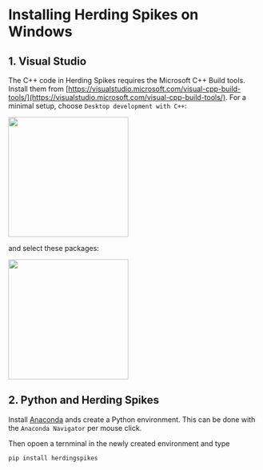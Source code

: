 # Installing Herding Spikes on Windows

## 1. Visual Studio

The C++ code in Herding Spikes requires the Microsoft C++ Build tools. Install them from [https://visualstudio.microsoft.com/visual-cpp-build-tools/](https://visualstudio.microsoft.com/visual-cpp-build-tools/). For a minimal setup, choose ``Desktop development with C++``:

<img src="pictures/vs1.png" width="240" />

and select these packages:

<img src="pictures/vs2.png" width="240" />

## 2. Python and Herding Spikes

Install [Anaconda](https://www.anaconda.com/download/#windows) ands create a Python environment. This can be done with the ``Anaconda Navigator`` per mouse click.

Then opoen a ternminal in the newly created environment and type

    pip install herdingspikes